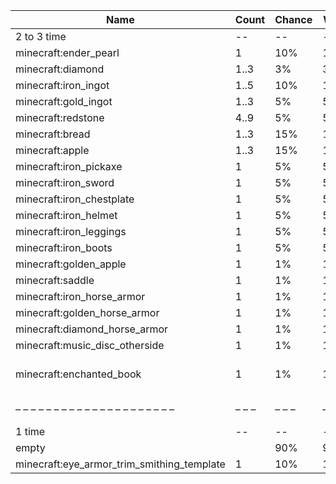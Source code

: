 | Name                                       | Count | Chance | Weight | Comment                                    |
| ------------------------------------------ | ----- | ------ | ------ | ------------------------------------------ |
| 2 to 3 time                                |    -- |     -- |     -- |                                            |
| minecraft:ender_pearl                      |     1 |    10% | 10/100 |                                            |
| minecraft:diamond                          |  1..3 |     3% |  3/100 |                                            |
| minecraft:iron_ingot                       |  1..5 |    10% | 10/100 |                                            |
| minecraft:gold_ingot                       |  1..3 |     5% |  5/100 |                                            |
| minecraft:redstone                         |  4..9 |     5% |  5/100 |                                            |
| minecraft:bread                            |  1..3 |    15% | 15/100 |                                            |
| minecraft:apple                            |  1..3 |    15% | 15/100 |                                            |
| minecraft:iron_pickaxe                     |     1 |     5% |  5/100 |                                            |
| minecraft:iron_sword                       |     1 |     5% |  5/100 |                                            |
| minecraft:iron_chestplate                  |     1 |     5% |  5/100 |                                            |
| minecraft:iron_helmet                      |     1 |     5% |  5/100 |                                            |
| minecraft:iron_leggings                    |     1 |     5% |  5/100 |                                            |
| minecraft:iron_boots                       |     1 |     5% |  5/100 |                                            |
| minecraft:golden_apple                     |     1 |     1% |  1/100 |                                            |
| minecraft:saddle                           |     1 |     1% |  1/100 |                                            |
| minecraft:iron_horse_armor                 |     1 |     1% |  1/100 |                                            |
| minecraft:golden_horse_armor               |     1 |     1% |  1/100 |                                            |
| minecraft:diamond_horse_armor              |     1 |     1% |  1/100 |                                            |
| minecraft:music_disc_otherside             |     1 |     1% |  1/100 |                                            |
| minecraft:enchanted_book                   |     1 |     1% |  1/100 | enchantments: {level: 30, #on_random_loot} |
| – – – – – – – – – – – – – – – – – – – – –  | – – – | – – –  | – – –  | – – – – – – – – – – – – – – – – – – – – –  |
| 1 time                                     |    -- |     -- |     -- |                                            |
| empty                                      |       |    90% |   9/10 |                                            |
| minecraft:eye_armor_trim_smithing_template |     1 |    10% |   1/10 |                                            |